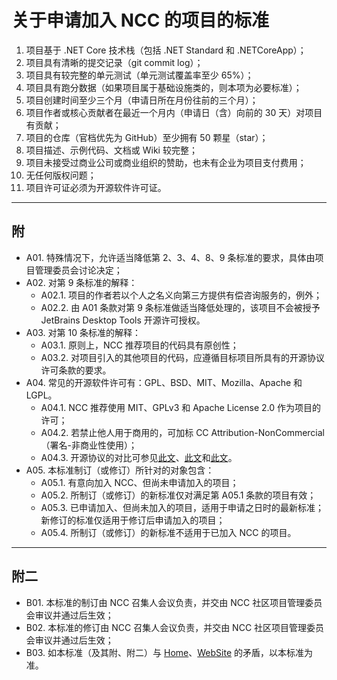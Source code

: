 # 关于申请加入 NCC 的项目的标准

1. 项目基于 .NET Core 技术栈（包括 .NET Standard 和 .NETCoreApp）；
2. 项目具有清晰的提交记录（git commit log）；
3. 项目具有较完整的单元测试（单元测试覆盖率至少 65%）；
4. 项目具有跑分数据（如果项目属于基础设施类的，则本项为必要标准）；
5. 项目创建时间至少三个月（申请日所在月份往前的三个月）；
6. 项目作者或核心贡献者在最近一个月内（申请日（含）向前的 30 天）对项目有贡献；
7. 项目的仓库（官档优先为 GitHub）至少拥有 50 颗星（star）；
8. 项目描述、示例代码、文档或 Wiki 较完整；
9. 项目未接受过商业公司或商业组织的赞助，也未有企业为项目支付费用；
10. 无任何版权问题；
11. 项目许可证必须为开源软件许可证。

---

## 附

- A01. 特殊情况下，允许适当降低第 2、3、4、8、9 条标准的要求，具体由项目管理委员会讨论决定；
- A02. 对第 9 条标准的解释：
  - A02.1. 项目的作者若以个人之名义向第三方提供有偿咨询服务的，例外；
  - A02.2. 由 A01 条款对第 9 条标准做适当降低处理的，该项目不会被授予 JetBrains Desktop Tools 开源许可授权。
- A03. 对第 10 条标准的解释：
  - A03.1. 原则上，NCC 推荐项目的代码具有原创性；
  - A03.2. 对项目引入的其他项目的代码，应遵循目标项目所具有的开源协议许可条款的要求。
- A04. 常见的开源软件许可有：GPL、BSD、MIT、Mozilla、Apache 和 LGPL。
  - A04.1. NCC 推荐使用 MIT、GPLv3 和 Apache License 2.0 作为项目的许可；
  - A04.2. 若禁止他人用于商用的，可加标 CC Attribution-NonCommercial（署名-非商业性使用）；
  - A04.3. 开源协议的对比可参见[此文](http://www.cnitblog.com/aliyiyi08/archive/2007/04/25/26150.html)、[此文](https://blog.csdn.net/softwave/article/details/3692429)和[此文](https://blog.csdn.net/yellow_hill/article/details/53468112)。
- A05. 本标准制订（或修订）所针对的对象包含：
  - A05.1. 有意向加入 NCC、但尚未申请加入的项目；
  - A05.2. 所制订（或修订）的新标准仅对满足第 A05.1 条款的项目有效；
  - A05.3. 已申请加入、但尚未加入的项目，适用于申请之日时的最新标准；新修订的标准仅适用于修订后申请加入的项目；
  - A05.4. 所制订（或修订）的新标准不适用于已加入 NCC 的项目。

---

## 附二

- B01. 本标准的制订由 NCC 召集人会议负责，并交由 NCC 社区项目管理委员会审议并通过后生效；
- B02. 本标准的修订由 NCC 召集人会议负责，并交由 NCC 社区项目管理委员会审议并通过后生效；
- B03. 如本标准（及其附、附二）与 [Home](github.com/dotmetcore/home/README.md)、[WebSite](https://www.dotnetcore.xyz) 的矛盾，以本标准为准。

